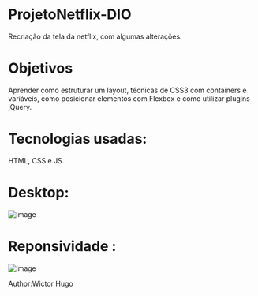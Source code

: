 # ProjetoNetflix-DIO
Recriação da tela da netflix, com algumas alterações.

# Objetivos
Aprender como estruturar um layout, técnicas de CSS3 com containers e variáveis, como posicionar elementos com Flexbox e como utilizar plugins jQuery.

# Tecnologias usadas:
  HTML, CSS e JS.
  
  # Desktop:
  
 ![image](https://user-images.githubusercontent.com/75641454/111310861-4cd32d80-863c-11eb-92d0-97b9864814d4.png)

   # Reponsividade :

![image](https://user-images.githubusercontent.com/75641454/111312234-dafbe380-863d-11eb-9070-f69fbc8c56ca.png)


     
    
Author:Wictor Hugo
